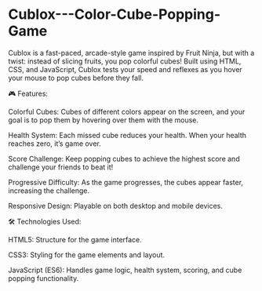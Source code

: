 # Cublox---Color-Cube-Popping-Game
Cublox is a fast-paced, arcade-style game inspired by Fruit Ninja, but with a twist: instead of slicing fruits, you pop colorful cubes! Built using HTML, CSS, and JavaScript, Cublox tests your speed and reflexes as you hover your mouse to pop cubes before they fall.


🎮 Features:

Colorful Cubes: Cubes of different colors appear on the screen, and your goal is to pop them by hovering over them with the mouse.

Health System: Each missed cube reduces your health. When your health reaches zero, it’s game over.

Score Challenge: Keep popping cubes to achieve the highest score and challenge your friends to beat it!

Progressive Difficulty: As the game progresses, the cubes appear faster, increasing the challenge.

Responsive Design: Playable on both desktop and mobile devices.


🛠 Technologies Used:

HTML5: Structure for the game interface.

CSS3: Styling for the game elements and layout.

JavaScript (ES6): Handles game logic, health system, scoring, and cube popping functionality.
